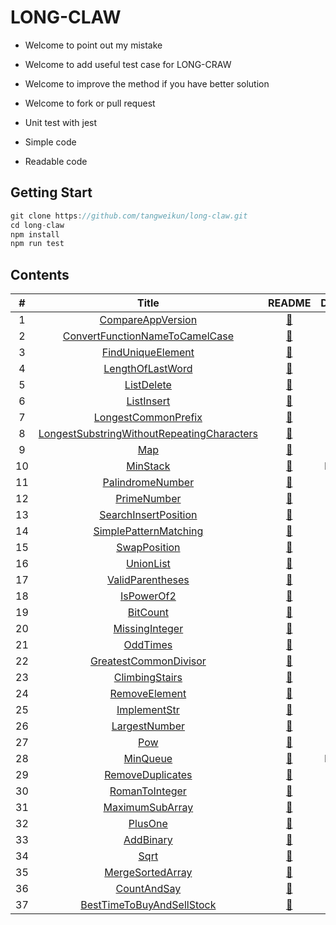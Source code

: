 # LONG-CLAW

* Welcome to point out my mistake
* Welcome to add useful test case for LONG-CRAW
* Welcome to improve the method if you have better solution
* Welcome to fork or pull request

* Unit test with jest
* Simple code
* Readable code

## Getting Start

```javascript
git clone https://github.com/tangweikun/long-claw.git
cd long-claw
npm install
npm run test
```

## Contents

|  #  |                                                 Title                                                 |                                  README                                  | Difficulty |
| :-: | :---------------------------------------------------------------------------------------------------: | :----------------------------------------------------------------------: | :--------: |
|  1  |                          [CompareAppVersion](src/compareAppVersion/index.js)                          |             [:green_book:](src/compareAppVersion/README.md)              |    Easy    |
|  2  |             [ConvertFunctionNameToCamelCase](src/convertFunctionNameToCamelCase/index.js)             |       [:green_book:](src/convertFunctionNameToCamelCase/README.md)       |    Easy    |
|  3  |                          [FindUniqueElement](src/findUniqueElement/index.js)                          |             [:green_book:](src/findUniqueElement/README.md)              |    Easy    |
|  4  |                           [LengthOfLastWord](src/lengthOfLastWord/index.js)                           |              [:green_book:](src/lengthOfLastWord/README.md)              |    Easy    |
|  5  |                                 [ListDelete](src/listDelete/index.js)                                 |                 [:green_book:](src/listDelete/README.md)                 |    Easy    |
|  6  |                                 [ListInsert](src/listInsert/index.js)                                 |                 [:green_book:](src/listInsert/README.md)                 |    Easy    |
|  7  |                        [LongestCommonPrefix](src/longestCommonPrefix/index.js)                        |            [:green_book:](src/longestCommonPrefix/README.md)             |    Easy    |
|  8  | [LongestSubstringWithoutRepeatingCharacters](src/longestSubstringWithoutRepeatingCharacters/index.js) | [:green_book:](src/longestSubstringWithoutRepeatingCharacters/README.md) |    Easy    |
|  9  |                                        [Map](src/map/index.js)                                        |                    [:green_book:](src/map/README.md)                     |    Easy    |
| 10  |                                   [MinStack](src/minStack/index.js)                                   |                  [:green_book:](src/minStack/README.md)                  |   Medium   |
| 11  |                           [PalindromeNumber](src/palindromeNumber/index.js)                           |              [:green_book:](src/palindromeNumber/README.md)              |    Easy    |
| 12  |                                [PrimeNumber](src/primeNumber/index.js)                                |                [:green_book:](src/primeNumber/README.md)                 |    Easy    |
| 13  |                       [SearchInsertPosition](src/searchInsertPosition/index.js)                       |            [:green_book:](src/searchInsertPosition/README.md)            |    Easy    |
| 14  |                      [SimplePatternMatching](src/simplePatternMatching/index.js)                      |           [:green_book:](src/simplePatternMatching/README.md)            |    Easy    |
| 15  |                               [SwapPosition](src/swapPosition/index.js)                               |                [:green_book:](src/swapPosition/README.md)                |    Easy    |
| 16  |                                  [UnionList](src/unionList/index.js)                                  |                 [:green_book:](src/unionList/README.md)                  |    Easy    |
| 17  |                           [ValidParentheses](src/validParentheses/index.js)                           |              [:green_book:](src/validParentheses/README.md)              |    Easy    |
| 18  |                                 [IsPowerOf2](src/isPowerOf2/index.js)                                 |                 [:green_book:](src/isPowerOf2/README.md)                 |    Easy    |
| 19  |                                   [BitCount](src/bitCount/index.js)                                   |                  [:green_book:](src/bitCount/README.md)                  |    Easy    |
| 20  |                             [MissingInteger](src/missingInteger/index.js)                             |               [:green_book:](src/missingInteger/README.md)               |    Easy    |
| 21  |                                   [OddTimes](src/oddTimes/index.js)                                   |                  [:green_book:](src/oddTimes/README.md)                  |    Easy    |
| 22  |                      [GreatestCommonDivisor](src/greatestCommonDivisor/index.js)                      |           [:green_book:](src/greatestCommonDivisor/README.md)            |    Easy    |
| 23  |                             [ClimbingStairs](src/climbingStairs/index.js)                             |               [:green_book:](src/climbingStairs/README.md)               |    Easy    |
| 24  |                              [RemoveElement](src/removeElement/index.js)                              |               [:green_book:](src/removeElement/README.md)                |    Easy    |
| 25  |                               [ImplementStr](src/implementStr/index.js)                               |                [:green_book:](src/implementStr/README.md)                |    Easy    |
| 26  |                              [LargestNumber](src/largestNumber/index.js)                              |               [:green_book:](src/largestNumber/README.md)                |    Easy    |
| 27  |                                        [Pow](src/pow/index.js)                                        |                    [:green_book:](src/pow/README.md)                     |    Easy    |
| 28  |                                   [MinQueue](src/minQueue/index.js)                                   |                  [:green_book:](src/minQueue/README.md)                  |   Medium   |
| 29  |                           [RemoveDuplicates](src/removeDuplicates/index.js)                           |              [:green_book:](src/removeDuplicates/README.md)              |    Easy    |
| 30  |                             [RomanToInteger](src/romanToInteger/index.js)                             |               [:green_book:](src/romanToInteger/README.md)               |    Easy    |
| 31  |                            [MaximumSubArray](src/maximumSubArray/index.js)                            |              [:green_book:](src/maximumSubArray/README.md)               |    Easy    |
| 32  |                                    [PlusOne](src/plusOne/index.js)                                    |                  [:green_book:](src/plusOne/README.md)                   |    Easy    |
| 33  |                                  [AddBinary](src/addBinary/index.js)                                  |                 [:green_book:](src/addBinary/README.md)                  |    Easy    |
| 34  |                                       [Sqrt](src/sqrt/index.js)                                       |                    [:green_book:](src/sqrt/README.md)                    |    Easy    |
| 35  |                           [MergeSortedArray](src/mergeSortedArray/index.js)                           |              [:green_book:](src/mergeSortedArray/README.md)              |    Easy    |
| 36  |                                [CountAndSay](src/countAndSay/index.js)                                |                [:green_book:](src/countAndSay/README.md)                 |    Easy    |
| 37  |                  [BestTimeToBuyAndSellStock](src/bestTimeToBuyAndSellStock/index.js)                  |         [:green_book:](src/bestTimeToBuyAndSellStock/README.md)          |    Easy    |
